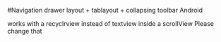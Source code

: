 #Navigation drawer layout + tablayout + collapsing toolbar Android

works with a recyclrview instead of textview inside a scrollView
Please change that
